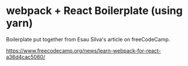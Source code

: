 # webpack + React Boilerplate (using yarn)

Boilerplate put together from Esau Silva's article on freeCodeCamp.

https://www.freecodecamp.org/news/learn-webpack-for-react-a36d4cac5060/
